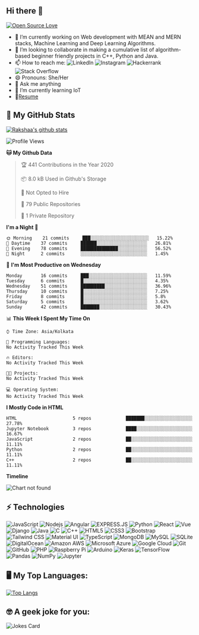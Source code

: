 ## Hi there 👋
[![Open Source Love](https://badges.frapsoft.com/os/v1/open-source.svg?v=102)](https://github.com/ellerbrock/open-source-badge/)

- 🔭 I’m currently working on Web development with MEAN and MERN stacks, Machine Learning and Deep Learning Algorithms.
- 👯 I’m looking to collaborate in making a cumulative list of algorithm-based beginner friendly projects in C++, Python and Java.
- 📫 How to reach me: ![LinkedIn](https://img.shields.io/badge/linkedin%20-%230077B5.svg?&style=flat-square&logo=linkedin&logoColor=white) ![Instagram](https://img.shields.io/badge/rakshaa_viswanathan%20-%23E4405F.svg?&style=flat-square&logo=Instagram&logoColor=white) ![Hackerrank](https://img.shields.io/badge/-Hackerrank-2EC866?style=flat-square&logo=HackerRank&logoColor=white) ![Stack Overflow](https://img.shields.io/badge/-Stack%20overflow-FE7A16?style=flat-square&logo=stack-overflow&logoColor=white)
- 😄 Pronouns: She/Her
- 💬 Ask me anything
- 🌱 I’m currently learning IoT
- 📝[Resume](https://drive.google.com/file/d/1cic8e6wvwAAHHhIXNlh05ZCsYkpmejzL/view?usp=sharing)

## :pushpin: My GitHub Stats
[![Rakshaa's github stats](https://github-readme-stats.vercel.app/api?username=rakshaa2000&hide=stars&count_private=true&show_icons=true&theme=gruvbox&include_all_commits=true)](https://github.com/anuraghazra/github-readme-stats)

<!--START_SECTION:waka-->
![Profile Views](http://img.shields.io/badge/Profile%20Views-45-blue)

**🐱 My Github Data** 

> 🏆 441 Contributions in the Year 2020
 > 
> 📦 8.0 kB Used in Github's Storage 
 > 
> 🚫 Not Opted to Hire
 > 
> 📜 79 Public Repositories
 > 
> 🔑 1 Private Repository 
 > 
**I'm a Night 🦉** 

```text
🌞 Morning    21 commits     ███░░░░░░░░░░░░░░░░░░░░░░   15.22% 
🌆 Daytime    37 commits     ██████░░░░░░░░░░░░░░░░░░░   26.81% 
🌃 Evening    78 commits     ██████████████░░░░░░░░░░░   56.52% 
🌙 Night      2 commits      ░░░░░░░░░░░░░░░░░░░░░░░░░   1.45%

```
📅 **I'm Most Productive on Wednesday** 

```text
Monday       16 commits     ███░░░░░░░░░░░░░░░░░░░░░░   11.59% 
Tuesday      6 commits      █░░░░░░░░░░░░░░░░░░░░░░░░   4.35% 
Wednesday    51 commits     █████████░░░░░░░░░░░░░░░░   36.96% 
Thursday     10 commits     █░░░░░░░░░░░░░░░░░░░░░░░░   7.25% 
Friday       8 commits      █░░░░░░░░░░░░░░░░░░░░░░░░   5.8% 
Saturday     5 commits      █░░░░░░░░░░░░░░░░░░░░░░░░   3.62% 
Sunday       42 commits     ███████░░░░░░░░░░░░░░░░░░   30.43%

```


📊 **This Week I Spent My Time On** 

```text
⌚︎ Time Zone: Asia/Kolkata

💬 Programming Languages: 
No Activity Tracked This Week

🔥 Editors: 
No Activity Tracked This Week

🐱‍💻 Projects: 
No Activity Tracked This Week

💻 Operating System: 
No Activity Tracked This Week

```

**I Mostly Code in HTML** 

```text
HTML                     5 repos             ███████░░░░░░░░░░░░░░░░░░   27.78% 
Jupyter Notebook         3 repos             ████░░░░░░░░░░░░░░░░░░░░░   16.67% 
JavaScript               2 repos             ██░░░░░░░░░░░░░░░░░░░░░░░   11.11% 
Python                   2 repos             ██░░░░░░░░░░░░░░░░░░░░░░░   11.11% 
C++                      2 repos             ██░░░░░░░░░░░░░░░░░░░░░░░   11.11%

```


**Timeline**

![Chart not found](https://github.com/rakshaa2000/rakshaa2000/blob/master/charts/bar_graph.png) 


<!--END_SECTION:waka-->

## ⚡ Technologies

![JavaScript](https://img.shields.io/badge/-JavaScript-black?style=flat-square&logo=javascript)
![Nodejs](https://img.shields.io/badge/-Nodejs-black?style=flat-square&logo=Node.js)
![Angular](https://img.shields.io/badge/angular%20-%23DD0031.svg?&style=flat-square&logo=angular&logoColor=white)
![EXPRESS.JS](https://img.shields.io/badge/express.js%20-%23404d59.svg?&style=flat-square)
![Python](https://img.shields.io/badge/-Python-black?style=flat-square&logo=Python)
![React](https://img.shields.io/badge/-React-black?style=flat-square&logo=react)
![Vue](https://img.shields.io/badge/vuejs%20-%2335495e.svg?&style=for-the-badge&logo=vue.js&logoColor=%234FC08D)
![Django](https://img.shields.io/badge/django%20-%23092E20.svg?logo=django&style=flat-square&logoColor=white)
![Java](https://img.shields.io/badge/-java-E34A86?style=flat-square&logo=java)
![C](https://img.shields.io/badge/c%20-%2300599C.svg?&style=flat-square&logo=c)
![C++](https://img.shields.io/badge/-C++-00599C?style=flat-square&logo=c)
![HTML5](https://img.shields.io/badge/-HTML5-E34F26?style=flat-square&logo=html5&logoColor=white)
![CSS3](https://img.shields.io/badge/-CSS3-1572B6?style=flat-square&logo=css3)
![Bootstrap](https://img.shields.io/badge/-Bootstrap-563D7C?style=flat-square&logo=bootstrap)
![Tailwind CSS](https://img.shields.io/badge/tailwindcss%20-%2338B2AC.svg?&style=for-the-badge&logo=tailwind-css&logoColor=white)
![Material UI](https://img.shields.io/badge/material%20ui%20-%230081CB.svg?logo=material-ui&logoColor=white&style=flat-square)
![TypeScript](https://img.shields.io/badge/-TypeScript-007ACC?style=flat-square&logo=typescript)
![MongoDB](https://img.shields.io/badge/-MongoDB-black?style=flat-square&logo=mongodb)
![MySQL](https://img.shields.io/badge/-MySQL-black?style=flat-square&logo=mysql)
![SQLite](https://img.shields.io/badge/sqlite-%2307405e.svg?&style=flat-square&logo=sqlite&logoColor=white)
![DigitalOcean](https://img.shields.io/badge/-Digital%20Ocean-darkblue?style=flat-square&logo=digitalocean)
![Amazon AWS](https://img.shields.io/badge/Amazon%20AWS-232F3E?style=flat-square&logo=amazon-aws)
![Microsoft Azure](https://img.shields.io/badge/Microsoft%20Azure-232F7E?style=flat-square&logo=microsoft-azure)
![Google Cloud](https://img.shields.io/badge/Google%20Cloud-black?style=flat-square&logo=google-cloud)
![Git](https://img.shields.io/badge/-Git-black?style=flat-square&logo=git)
![GitHub](https://img.shields.io/badge/-GitHub-181717?style=flat-square&logo=github)
![PHP](https://img.shields.io/badge/php-%23777BB4.svg?&style=flat-square&logo=php&logoColor=white)
![Raspberry Pi](https://img.shields.io/badge/-Raspberry%20Pi-C51A4A?style=flat-square&logo=Raspberry-Pi)
![Arduino](https://img.shields.io/badge/-Arduino-00979D?style=flat-square&logo=Arduino&logoColor=white)
![Keras](https://img.shields.io/badge/Keras%20-%23D00000.svg?&style=flat-square&logo=Keras)
![TensorFlow](https://img.shields.io/badge/TensorFlow%20-%23FF6F00.svg?&style=flat-square&logo=TensorFlow&logoColor=white)
![Pandas](https://img.shields.io/badge/pandas%20-%23150458.svg?&style=flat-square&logo=pandas)
![NumPy](https://img.shields.io/badge/numpy%20-%23013243.svg?&style=flat-square&logo=numpy)
![Jupyter](https://img.shields.io/badge/Jupyter%20-%23F37626.svg?&style=flat-square&logo=Jupyter&logoColor=white)


## :desktop_computer: My Top Languages:
[![Top Langs](https://github-readme-stats.vercel.app/api/top-langs/?username=rakshaa2000&langs_count=10&layout=compact&theme=gruvbox)](https://github.com/anuraghazra/github-readme-stats)



## :nerd_face: A geek joke for you: 
<img src="https://readme-jokes.vercel.app/api" alt="Jokes Card" />
